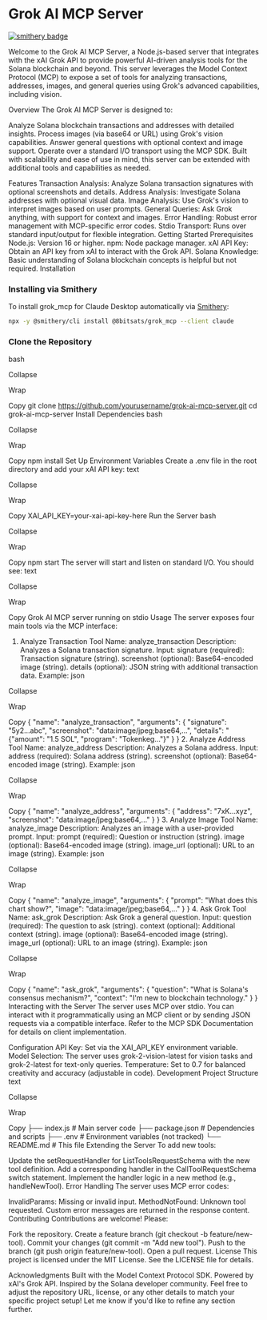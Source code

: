 # Grok AI MCP Server

[![smithery badge](https://smithery.ai/badge/@8bitsats/grok_mcp)](https://smithery.ai/server/@8bitsats/grok_mcp)

Welcome to the Grok AI MCP Server, a Node.js-based server that integrates with the xAI Grok API to provide powerful AI-driven analysis tools for the Solana blockchain and beyond. This server leverages the Model Context Protocol (MCP) to expose a set of tools for analyzing transactions, addresses, images, and general queries using Grok's advanced capabilities, including vision.

Overview
The Grok AI MCP Server is designed to:

Analyze Solana blockchain transactions and addresses with detailed insights.
Process images (via base64 or URL) using Grok's vision capabilities.
Answer general questions with optional context and image support.
Operate over a standard I/O transport using the MCP SDK.
Built with scalability and ease of use in mind, this server can be extended with additional tools and capabilities as needed.

Features
Transaction Analysis: Analyze Solana transaction signatures with optional screenshots and details.
Address Analysis: Investigate Solana addresses with optional visual data.
Image Analysis: Use Grok's vision to interpret images based on user prompts.
General Queries: Ask Grok anything, with support for context and images.
Error Handling: Robust error management with MCP-specific error codes.
Stdio Transport: Runs over standard input/output for flexible integration.
Getting Started
Prerequisites
Node.js: Version 16 or higher.
npm: Node package manager.
xAI API Key: Obtain an API key from xAI to interact with the Grok API.
Solana Knowledge: Basic understanding of Solana blockchain concepts is helpful but not required.
Installation
### Installing via Smithery

To install grok_mcp for Claude Desktop automatically via [Smithery](https://smithery.ai/server/@8bitsats/grok_mcp):

```bash
npx -y @smithery/cli install @8bitsats/grok_mcp --client claude
```

### Clone the Repository
bash

Collapse

Wrap

Copy
git clone https://github.com/yourusername/grok-ai-mcp-server.git
cd grok-ai-mcp-server
Install Dependencies
bash

Collapse

Wrap

Copy
npm install
Set Up Environment Variables Create a .env file in the root directory and add your xAI API key:
text

Collapse

Wrap

Copy
XAI_API_KEY=your-xai-api-key-here
Run the Server
bash

Collapse

Wrap

Copy
npm start
The server will start and listen on standard I/O. You should see:
text

Collapse

Wrap

Copy
Grok AI MCP server running on stdio
Usage
The server exposes four main tools via the MCP interface:

1. Analyze Transaction
Tool Name: analyze_transaction
Description: Analyzes a Solana transaction signature.
Input:
signature (required): Transaction signature (string).
screenshot (optional): Base64-encoded image (string).
details (optional): JSON string with additional transaction data.
Example:
json

Collapse

Wrap

Copy
{
  "name": "analyze_transaction",
  "arguments": {
    "signature": "5y2...abc",
    "screenshot": "data:image/jpeg;base64,...",
    "details": "{\"amount\": \"1.5 SOL\", \"program\": \"Tokenkeg...\"}"
  }
}
2. Analyze Address
Tool Name: analyze_address
Description: Analyzes a Solana address.
Input:
address (required): Solana address (string).
screenshot (optional): Base64-encoded image (string).
Example:
json

Collapse

Wrap

Copy
{
  "name": "analyze_address",
  "arguments": {
    "address": "7xK...xyz",
    "screenshot": "data:image/jpeg;base64,..."
  }
}
3. Analyze Image
Tool Name: analyze_image
Description: Analyzes an image with a user-provided prompt.
Input:
prompt (required): Question or instruction (string).
image (optional): Base64-encoded image (string).
image_url (optional): URL to an image (string).
Example:
json

Collapse

Wrap

Copy
{
  "name": "analyze_image",
  "arguments": {
    "prompt": "What does this chart show?",
    "image": "data:image/jpeg;base64,..."
  }
}
4. Ask Grok
Tool Name: ask_grok
Description: Ask Grok a general question.
Input:
question (required): The question to ask (string).
context (optional): Additional context (string).
image (optional): Base64-encoded image (string).
image_url (optional): URL to an image (string).
Example:
json

Collapse

Wrap

Copy
{
  "name": "ask_grok",
  "arguments": {
    "question": "What is Solana's consensus mechanism?",
    "context": "I'm new to blockchain technology."
  }
}
Interacting with the Server
The server uses MCP over stdio. You can interact with it programmatically using an MCP client or by sending JSON requests via a compatible interface. Refer to the MCP SDK Documentation for details on client implementation.

Configuration
API Key: Set via the XAI_API_KEY environment variable.
Model Selection: The server uses grok-2-vision-latest for vision tasks and grok-2-latest for text-only queries.
Temperature: Set to 0.7 for balanced creativity and accuracy (adjustable in code).
Development
Project Structure
text

Collapse

Wrap

Copy
├── index.js        # Main server code
├── package.json    # Dependencies and scripts
├── .env            # Environment variables (not tracked)
└── README.md       # This file
Extending the Server
To add new tools:

Update the setRequestHandler for ListToolsRequestSchema with the new tool definition.
Add a corresponding handler in the CallToolRequestSchema switch statement.
Implement the handler logic in a new method (e.g., handleNewTool).
Error Handling
The server uses MCP error codes:

InvalidParams: Missing or invalid input.
MethodNotFound: Unknown tool requested.
Custom error messages are returned in the response content.
Contributing
Contributions are welcome! Please:

Fork the repository.
Create a feature branch (git checkout -b feature/new-tool).
Commit your changes (git commit -m "Add new tool").
Push to the branch (git push origin feature/new-tool).
Open a pull request.
License
This project is licensed under the MIT License. See the LICENSE file for details.

Acknowledgments
Built with the Model Context Protocol SDK.
Powered by xAI's Grok API.
Inspired by the Solana developer community.
Feel free to adjust the repository URL, license, or any other details to match your specific project setup! Let me know if you'd like to refine any section further.
